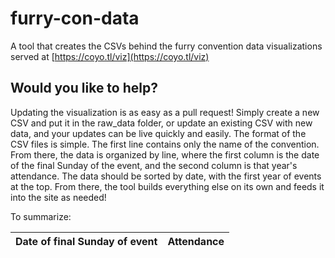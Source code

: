 # furry-con-data
A tool that creates the CSVs behind the furry convention data visualizations served at [https://coyo.tl/viz](https://coyo.tl/viz)

## Would you like to help?
Updating the visualization is as easy as a pull request! Simply create a new CSV and put it in the raw_data folder, or update an existing CSV with new data, and your updates can be live quickly and easily. The format of the CSV files is simple. The first line contains only the name of the convention. From there, the data is organized by line, where the first column is the date of the final Sunday of the event, and the second column is that year's attendance. The data should be sorted by date, with the first year of events at the top. From there, the tool builds everything else on its own and feeds it into the site as needed!

To summarize:

Date of final Sunday of event|Attendance
 --- | --- 
